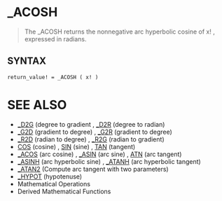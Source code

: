 # _ACOSH
> The _ACOSH returns the nonnegative arc hyperbolic cosine of x! , expressed in radians.

## SYNTAX
`return_value! = _ACOSH ( x! )`

# SEE ALSO
* [_D2G](_D2G.md) (degree to gradient , [_D2R](_D2R.md) (degree to radian)
* [_G2D](_G2D.md) (gradient to degree) , [_G2R](_G2R.md) (gradient to degree)
* [_R2D](_R2D.md) (radian to degree) , [_R2G](_R2G.md) (radian to gradient)
* [COS](COS.md) (cosine) , [SIN](SIN.md) (sine) , [TAN](TAN.md) (tangent)
* [_ACOS](_ACOS.md) (arc cosine) , [_ASIN](_ASIN.md) (arc sine) , [ATN](ATN.md) (arc tangent)
* [_ASINH](_ASINH.md) (arc hyperbolic  sine) , [_ATANH](_ATANH.md) (arc hyperbolic  tangent)
* [_ATAN2](_ATAN2.md) (Compute arc tangent with two parameters)
* [_HYPOT](_HYPOT.md) (hypotenuse)
* Mathematical Operations
* Derived Mathematical Functions

